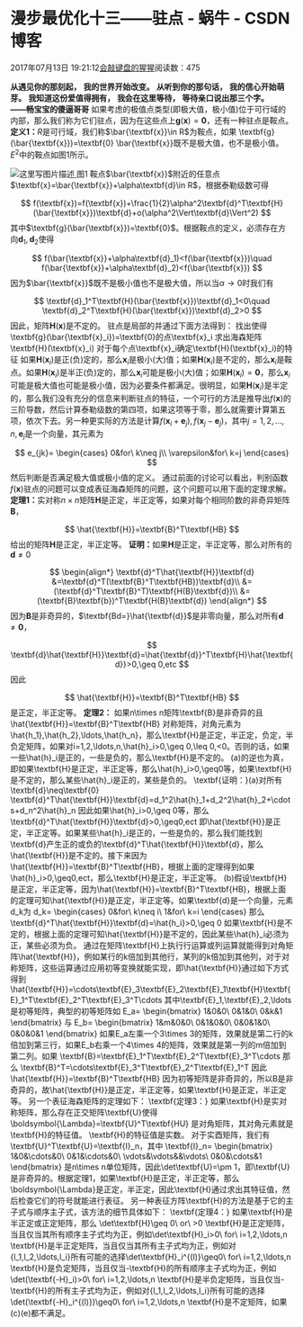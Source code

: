 
# 漫步最优化十三——驻点 - 蜗牛 - CSDN博客


2017年07月13日 19:21:12[会敲键盘的猩猩](https://me.csdn.net/u010182633)阅读数：475



$\textbf{从遇见你的那刻起，}$
$\textbf{我的世界开始改变。}$
$\textbf{从听到你的那句话，}$
$\textbf{我的信心开始萌芽。}$
$\textbf{我知道这份爱值得拥有，}$
$\textbf{我会在这里等待，}$
$\textbf{等待亲口说出那三个字。}$
$\quad\textbf{——畅宝宝的傻逼哥哥}$
如果考虑的极值点类型(即极大值，极小值)位于可行域的内部，那么我们称为它们驻点，因为在这些点上$\textbf{g}(\textbf{x})=\textbf{0}$，还有一种驻点是鞍点。
$\textbf{定义1：}$$R$是可行域，我们称$\bar{\textbf{x}}\in R$为鞍点，如果
\textbf{g}(\bar{\textbf{x}})=\textbf{0}
\bar{\textbf{x}}既不是极大值，也不是极小值。
$E^2$中的鞍点如图1所示。

![这里写图片描述](https://img-blog.csdn.net/20170713191420561?watermark/2/text/aHR0cDovL2Jsb2cuY3Nkbi5uZXQvdTAxMDE4MjYzMw==/font/5a6L5L2T/fontsize/400/fill/I0JBQkFCMA==/dissolve/70/gravity/SouthEast)[ ](https://img-blog.csdn.net/20170713191420561?watermark/2/text/aHR0cDovL2Jsb2cuY3Nkbi5uZXQvdTAxMDE4MjYzMw==/font/5a6L5L2T/fontsize/400/fill/I0JBQkFCMA==/dissolve/70/gravity/SouthEast)
图1
鞍点$\bar{\textbf{x}}$附近的任意点$\textbf{x}=\bar{\textbf{x}}+\alpha\textbf{d}\in R$，根据泰勒级数可得

$$
f(\textbf{x})=f(\textbf{x})+\frac{1}{2}\alpha^2\textbf{d}^T\textbf{H}(\bar{\textbf{x}})\textbf{d}+o(\alpha^2\Vert\textbf{d}\Vert^2)
$$
其中$\textbf{g}(\bar{\textbf{x}})=\textbf{0}$。根据鞍点的定义，必须存在方向$\textbf{d}_1,\textbf{d}_2$使得

$$
f(\bar{\textbf{x}}+\alpha\textbf{d}_1)<f(\bar{\textbf{x}})\quad f(\bar{\textbf{x}}+\alpha\textbf{d}_2)<f(\bar{\textbf{x}})
$$
因为$\bar{\textbf{x}}$既不是极小值也不是极大值，所以当$\alpha\to 0$时我们有

$$
\textbf{d}_1^T\textbf{H}(\bar{\textbf{x}})\textbf{d}_1<0\quad \textbf{d}_2^T\textbf{H}(\bar{\textbf{x}})\textbf{d}_2>0
$$
因此，矩阵$\textbf{H}(\textbf{x})$是不定的。
驻点是局部的并通过下面方法得到：
找出使得\textbf{g}(\bar{\textbf{x}_i})=\textbf{0}的点\textbf{x}_i
求出海森矩阵\textbf{H}(\textbf{x}_i)
对于每个点\textbf{x}_i确定\textbf{H}(\textbf{x}_i)的特征
如果$\textbf{H}(\textbf{x}_i)$是正(负)定的，那么$\textbf{x}_i$是极小(大)值；如果$\textbf{H}(\textbf{x}_i)$是不定的，那么$\textbf{x}_i$是鞍点。如果$\textbf{H}(\textbf{x}_i)$是半正(负)定的，那么$\textbf{x}_i$可能是极小(大)值；如果$\textbf{H}(\textbf{x}_i)=\textbf{0}$，那么$\textbf{x}_i$可能是极大值也可能是极小值，因为必要条件都满足。很明显，如果$\textbf{H}(\textbf{x}_i)$是半定的，那么我们没有充分的信息来判断驻点的特征，一个可行的方法是推导出$f(\textbf{x})$的三阶导数，然后计算泰勒级数的第四项，如果这项等于零，那么就需要计算第五项，依次下去。另一种更实际的方法是计算$f(\textbf{x}_i+\textbf{e}_j),f(\textbf{x}_j-\textbf{e}_j)$，其中$j=1,2,\ldots,n,\textbf{e}_j$是一个向量，其元素为

$$
e_{jk}=
\begin{cases}
0&for\ k\neq j\\
\varepsilon&for\ k=j
\end{cases}
$$
然后判断是否满足极大值或极小值的定义。
通过前面的讨论可以看出，判别函数$f(\textbf{x})$驻点的问题可以变成表征海森矩阵的问题，这个问题可以用下面的定理求解。
$\textbf{定理1：}$实对称$n\times n$矩阵$\textbf{H}$是正定，半正定等，如果对每个相同阶数的非奇异矩阵$\textbf{B}$，

$$
\hat{\textbf{H}}=\textbf{B}^T\textbf{HB}
$$
给出的矩阵$\textbf{H}$是正定，半正定等。
$\textbf{证明：}$如果$\textbf{H}$是正定，半正定等，那么对所有的$\textbf{d}\neq 0$

$$
\begin{align*}
\textbf{d}^T\hat{\textbf{H}}\textbf{d}
&=\textbf{d}^T(\textbf{B}^T\textbf{HB})\textbf{d}\\
&=(\textbf{d}^T\textbf{B}^T)\textbf{H(B}\textbf{d})\\
&=(\textbf{B}\textbf{b})^T\textbf{H(B}\textbf{d})
\end{align*}
$$
因为$\textbf{B}$是非奇异的，$\textbf{Bd=}\hat{\textbf{d}}$是非零向量，那么对所有$\textbf{d}\neq\textbf{0}$，

$$
\textbf{d}\hat{\textbf{H}}\textbf{d}=\hat{\textbf{d}}^T\textbf{H}\hat{\textbf{d}}>0,\geq 0,etc
$$
因此

$$
\hat{\textbf{H}}=\textbf{B}^T\textbf{HB}
$$
是正定，半正定等。
$\textbf{定理2：}$
如果n\times n矩阵\textbf{B}是非奇异的且
\hat{\textbf{H}}=\textbf{B}^T\textbf{HB}
对称矩阵，对角元素为\hat{h_1},\hat{h_2},\ldots,\hat{h_n}，那么\textbf{H}是正定，半正定，负定，半负定矩阵，如果对i=1,2,\ldots,n,\hat{h}_i>0,\geq 0,\leq 0,<0。否则的话，如果一些\hat{h}_i是正的，一些是负的，那么\textbf{H}是不定的。
(a)的逆也为真，即如果\textbf{H}是正定，半正定等，那么\hat{h}_i>0,\geq0等，如果\textbf{H}是不定的，那么某些\hat{h}_i是正的，某些是负的。
\textbf{证明：}(a)对所有\textbf{d}\neq\textbf{0}
\textbf{d}^T\hat{\textbf{H}}\textbf{d}=d_1^2\hat{h}_1+d_2^2\hat{h}_2+\cdots+d_n^2\hat{h}_n
因此如果\hat{h}_i>0,\geq 0等，那么
\textbf{d}^T\hat{\textbf{H}}\textbf{d}>0,\geq0,ect
即\hat{\textbf{H}}是正定，半正定等。如果某些\hat{h}_i是正的，一些是负的，那么我们能找到\textbf{d}产生正的或负的\textbf{d}^T\hat{\textbf{H}}\textbf{d}，那么\hat{\textbf{H}}是不定的。接下来因为\hat{\textbf{H}}=\textbf{B}^T\textbf{HB}，根据上面的定理得到如果\hat{h}_i>0,\geq0,ect，那么\textbf{H}是正定，半正定等。
(b)假设\textbf{H}是正定，半正定等，因为\hat{\textbf{H}}=\textbf{B}^T\textbf{HB}，根据上面的定理可知\hat{\textbf{H}}是正定，半正定等。如果\textbf{d}是一个向量，元素d_k为
d_k=
\begin{cases}
0&for\ k\neq i\\
1&for\ k=i
\end{cases}
那么
\textbf{d}^T\hat{\textbf{H}}\textbf{d}=\hat{h_i}>0,\geq 0
如果\textbf{H}是不定的，根据上面的定理可知\hat{\textbf{H}}是不定的，因此某些\hat{h}_i必须为正，某些必须为负。
通过在矩阵\textbf{H}上执行行运算或列运算就能得到对角矩阵\hat{\textbf{H}}，例如某行的k倍加到其他行，某列的k倍加到其他列，对于对称矩阵，这些运算通过应用初等变换就能实现，即\hat{\textbf{H}}通过如下方式得到
\hat{\textbf{H}}=\cdots\textbf{E}_3\textbf{E}_2\textbf{E}_1\textbf{H}\textbf{E}_1^T\textbf{E}_2^T\textbf{E}_3^T\cdots
其中\textbf{E}_1,\textbf{E}_2,\ldots是初等矩阵，典型的初等矩阵如
E_a=
\begin{bmatrix}
1&0&0\\
0&1&0\\
0&k&1
\end{bmatrix}
与
E_b=
\begin{bmatrix}
1&m&0&0\\
0&1&0&0\\
0&0&1&0\\
0&0&0&1
\end{bmatrix}
如果E_a左乘一个3\times 3的矩阵，效果就是第二行的k倍加到第三行，如果E_b右乘一个4\times 4的矩阵，效果就是第一列的m倍加到第二列。如果
\textbf{B}=\textbf{E}_1^T\textbf{E}_2^T\textbf{E}_3^T\cdots
那么
\textbf{B}^T=\cdots\textbf{E}_3^T\textbf{E}_2^T\textbf{E}_1^T
因此
\hat{\textbf{H}}=\textbf{B}^T\textbf{HB}
因为初等矩阵是非奇异的，所以B是非奇异的，故\hat{\textbf{H}}是正定，半正定等，如果\textbf{H}是正定，半正定等。
另一个表征海森矩阵的定理如下：
\textbf{定理3：}
如果\textbf{H}是实对称矩阵，那么存在正交矩阵\textbf{U}使得
\boldsymbol{\Lambda}=\textbf{U}^T\textbf{HU}
是对角矩阵，其对角元素就是\textbf{H}的特征值。
\textbf{H}的特征值是实数。
对于实酉矩阵，我们有\textbf{U}^T\textbf{U}=\textbf{I}_n，其中
\textbf{I}_n=
\begin{bmatrix}
1&0&\cdots&0\\
0&1&\cdots&0\\
\vdots&\vdots&&\vdots\\
0&0&\cdots&1
\end{bmatrix}
是n\times n单位矩阵，因此\det\textbf{U}=\pm 1，即\textbf{U}是非奇异的。根据定理1，如果\textbf{H}是正定，半正定等，那么\boldsymbol{\Lambda}是正定，半正定，因此\textbf{H}通过求出其特征值，然后检查它们的符号就能进行表征。
另一种表征方阵\textbf{H}的方法是基于它的主子式与顺序主子式，该方法的细节具体如下：
\textbf{定理4：}
如果\textbf{H}是半正定或正定矩阵，那么
\det\textbf{H}\geq 0\ or\ >0
\textbf{H}是正定矩阵，当且仅当其所有顺序主子式均为正，例如\det\textbf{H}_i>0\ for\ i=1,2,\ldots,n
\textbf{H}是半正定矩阵，当且仅当其所有主子式均为正，例如对\{l_1,l_2,\ldots,l_i\}所有可能的选择\det\textbf{H}_i^{(l)}\geq0\ for\ i=1,2,\ldots,n
\textbf{H}是负定矩阵，当且仅当-\textbf{H}的所有顺序主子式均为正，例如\det(\textbf{-H}_i)>0\ for\ i=1,2,\ldots,n
\textbf{H}是半负定矩阵，当且仅当-\textbf{H}的所有主子式均为正，例如对\{l_1,l_2,\ldots,l_i\}所有可能的选择\det(\textbf{-H}_i^{(l)})\geq0\ for\ i=1,2,\ldots,n
\textbf{H}是不定矩阵，如果(c)(e)都不满足。


